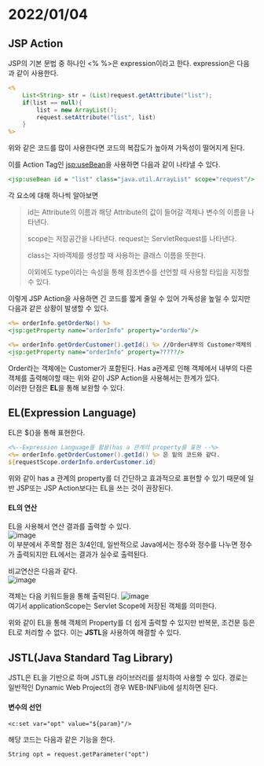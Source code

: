 2022/01/04
=============
   
   
 ## JSP Action
JSP의 기본 문법 중 하나인 <% %>은 expression이라고 한다. expression은 다음과 같이 사용한다.  
```jsp
<% 
	List<String> str = (List)request.getAttribute("list"); 
	if(list == null){
		list = new ArrayList();
		request.setAttribute("list", list)
	}
%>
```
위와 같은 코드를 많이 사용한다면 코드의 복잡도가 높아져 가독성이 떨어지게 된다.  
  
이를 Action Tag인 <jsp:useBean>을 사용하면 다음과 같이 나타낼 수 있다.
```jsp
<jsp:useBean id = "list" class="java.util.ArrayList" scope="request"/>
```
각 요소에 대해 하나씩 알아보면 
  > id는 Attribute의 이름과 해당 Attribute의 값이 들어갈 객체나 변수의 이름을 나타낸다.  
  > 
  > scope는 저장공간을 나타낸다. request는 ServletRequest를 나타낸다.
  > 
  > class는 자바객체를 생성할 때 사용하는 클래스 이름을 뜻한다.
  > 
  > 이외에도 type이라는 속성을 통해 참조변수를 선언할 때 사용할 타입을 지정할 수 있다.  

이렇게 JSP Action을 사용하면 긴 코드를 짧게 줄일 수 있어 가독성을 높일 수 있지만 다음과 같은 상황이 발생할 수 있다.
```jsp
<%= orderInfo.getOrderNo() %>
<jsp:getProperty name="orderInfo" property="orderNo"/>

<%= orderInfo.getOrderCustomer().getId() %> //Order내부의 Customer객체의 id
<jsp:getProperty name="orderInfo" property=?????/>
```
Order라는 객체에는 Customer가 포함된다. Has a관계로 인해 객체에서 내부의 다른 객체를 출력해야할 때는 위와 같이 JSP Action을 사용해서는 한계가 있다.  
이러한 단점은 **EL**을 통해 보완할 수 있다.  

## EL(Expression Language)
EL은 ${}을 통해 표현한다.
```jsp
<%--Expression Language를 활용(has a 관계의 property를 표현 --%>
<%= orderInfo.getOrderCustomer().getId() %> 은 밑의 코드와 같다.
${requestScope.orderInfo.orderCustomer.id}
```
위와 같이 has a 관계의 property를 더 간단하고 효과적으로 표현할 수 있기 때문에 일반 JSP또는 JSP Action보다는 EL을 쓰는 것이 권장된다.
#### EL의 연산
EL을 사용해서 연산 결과를 출력할 수 있다.  
![image](https://user-images.githubusercontent.com/81364044/148038886-e3a3f692-4b58-4863-bfc4-2444db6cf8dc.png)  
이 부분에서 주목할 점은 3/4인데, 일반적으로 Java에서는 정수와 정수를 나누면 정수가 출력되지만 EL에서는 결과가 실수로 출력된다.  

비교연산은 다음과 같다.  
![image](https://user-images.githubusercontent.com/81364044/148039116-d5956160-9591-4f89-b0ef-f4c8e541f34d.png)  

객체는 다음 키워드들을 통해 출력된다.
![image](https://user-images.githubusercontent.com/81364044/148039386-e232d2ed-03c0-442e-8a70-06f14da0221f.png)  
여기서 applicationScope는 Servlet Scope에 저장된 객체를 의미한다.  

위와 같이 EL을 통해 객체의 Property를 더 쉽게 출력할 수 있지만 반복문, 조건문 등은 EL로 처리할 수 없다. 이는 **JSTL**을 사용하여 해결할 수 있다.

## JSTL(Java Standard Tag Library)
JSTL은 EL을 기반으로 하며 JSTL용 라이브러리를 설치하여 사용할 수 있다. 경로는 일반적인 Dynamic Web Project의 경우 WEB-INF\lib에 설치하면 된다.  

#### 변수의 선언
    <c:set var="opt" value="${param}"/>
해당 코드는 다음과 같은 기능을 한다.  
```
String opt = request.getParameter("opt")
```


 
